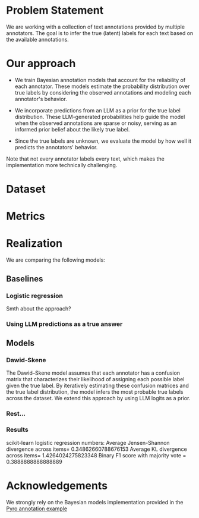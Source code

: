 # Problem Statement
We are working with a collection of text annotations provided by multiple annotators. The goal is to infer the true (latent) labels for each text based on the available annotations.

# Our approach
- We train Bayesian annotation models that account for the reliability of each annotator. These models estimate the probability distribution over true labels by considering the observed annotations and modeling each annotator's behavior. 

- We incorporate predictions from an LLM as a prior for the true label distribution. These LLM-generated probabilities help guide the model when the observed annotations are sparse or noisy, serving as an informed prior belief about the likely true label.

- Since the true labels are unknown, we evaluate the model by how well it predicts the annotators' behavior.

Note that not every annotator labels every text, which makes the implementation more technically challenging.

# Dataset 

# Metrics 

# Realization 
We are comparing the following models:

## Baselines 
### Logistic regression 
Smth about the approach?

### Using LLM predictions as a true answer 

## Models
### Dawid-Skene
The Dawid–Skene model assumes that each annotator has a confusion matrix that characterizes their likelihood of assigning each possible label given the true label. By iteratively estimating these confusion matrices and the true label distribution, the model infers the most probable true labels across the dataset. We extend this approach by using LLM logits as a prior.

### Rest...

### Results

scikit-learn logistic regression numbers:
Average Jensen-Shannon divergence across items= 0.34862660788676153
Average KL divergence across items= 1.4264024275823348
Binary F1 score with majority vote = 0.3888888888888889

# Acknowledgements
We strongly rely on the Bayesian models implementation provided in the [Pyro annotation example](https://num.pyro.ai/en/latest/examples/annotation.html)
